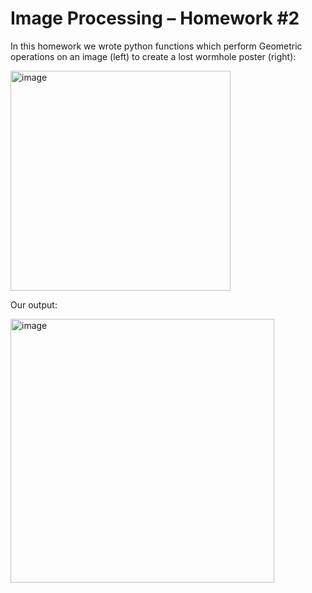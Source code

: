 # Image Processing – Homework #2
In this homework we wrote python functions which perform Geometric operations on an image (left) to create a lost wormhole poster (right):

<img width="352" alt="image" src="https://user-images.githubusercontent.com/100043559/226907797-cb56ea22-4061-4371-88aa-f843d4e316c1.png">

Our output:

<img width="422" alt="image" src="https://user-images.githubusercontent.com/100043559/226907876-2864a1ca-5902-4bf7-8898-25d8b8e03c87.png">
